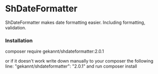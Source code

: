# ShDateFormatter

ShDateFormatter makes date formatting easier. Including formatting, validation.
### Installation

composer require gekannt/shdateformatter:2.0.1

or if it doesn't work write down manually to your composer the following line:
 "gekannt/shdateformatter": "2.0.1" and run composer install